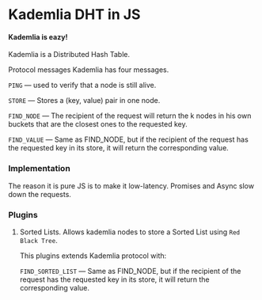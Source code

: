 # Kademlia DHT in JS

#### Kademlia is eazy!

Kademlia is a Distributed Hash Table.

Protocol messages
Kademlia has four messages.

`PING` — used to verify that a node is still alive.

`STORE` — Stores a (key, value) pair in one node.

`FIND_NODE` — The recipient of the request will return the k nodes in his own buckets that are the closest ones to the requested key.

`FIND_VALUE` — Same as FIND_NODE, but if the recipient of the request has the requested key in its store, it will return the corresponding value.

### Implementation
The reason it is pure JS is to make it low-latency. Promises and Async slow down the requests.


### Plugins

1. Sorted Lists. Allows kademlia nodes to store a Sorted List using `Red Black Tree`.
   
   This plugins extends Kademlia protocol with:
   
    `FIND_SORTED_LIST` — Same as FIND_NODE, but if the recipient of the request has the requested key in its store, it will return the corresponding value.
    